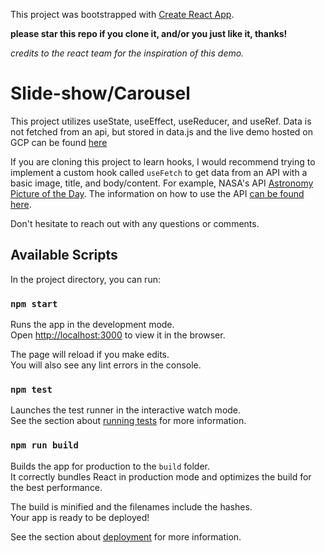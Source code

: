 This project was bootstrapped with [Create React App](https://github.com/facebook/create-react-app).

**please star this repo if you clone it, and/or you just like it, thanks!**

*credits to the react team for the inspiration of this demo.*

# Slide-show/Carousel

This project utilizes useState, useEffect, useReducer, and useRef. Data is not fetched from an api, but stored in data.js and the live demo hosted on GCP can be found [here](https://slideshow-react-hooks-gcp.appspot.com/) 

If you are cloning this project to learn hooks, I would recommend trying to implement a custom hook called ```useFetch``` to get data from an API with a basic image, title, and body/content. For example, NASA's API [Astronomy Picture of the Day](https://api.nasa.gov/api.html#apod). The information on how to use the API [can be found here](https://api.nasa.gov/index.html#getting-started).

Don't hesitate to reach out with any questions or comments.


## Available Scripts

In the project directory, you can run:

### `npm start`

Runs the app in the development mode.<br>
Open [http://localhost:3000](http://localhost:3000) to view it in the browser.

The page will reload if you make edits.<br>
You will also see any lint errors in the console.

### `npm test`

Launches the test runner in the interactive watch mode.<br>
See the section about [running tests](https://facebook.github.io/create-react-app/docs/running-tests) for more information.

### `npm run build`

Builds the app for production to the `build` folder.<br>
It correctly bundles React in production mode and optimizes the build for the best performance.

The build is minified and the filenames include the hashes.<br>
Your app is ready to be deployed!

See the section about [deployment](https://facebook.github.io/create-react-app/docs/deployment) for more information.


